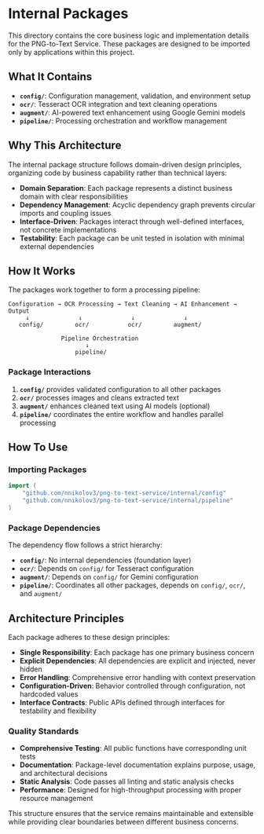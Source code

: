 # Internal Packages

This directory contains the core business logic and implementation details for the PNG-to-Text Service. These packages are designed to be imported only by applications within this project.

## What It Contains

- **`config/`**: Configuration management, validation, and environment setup
- **`ocr/`**: Tesseract OCR integration and text cleaning operations  
- **`augment/`**: AI-powered text enhancement using Google Gemini models
- **`pipeline/`**: Processing orchestration and workflow management

## Why This Architecture

The internal package structure follows domain-driven design principles, organizing code by business capability rather than technical layers:

- **Domain Separation**: Each package represents a distinct business domain with clear responsibilities
- **Dependency Management**: Acyclic dependency graph prevents circular imports and coupling issues
- **Interface-Driven**: Packages interact through well-defined interfaces, not concrete implementations
- **Testability**: Each package can be unit tested in isolation with minimal external dependencies

## How It Works

The packages work together to form a processing pipeline:

```
Configuration → OCR Processing → Text Cleaning → AI Enhancement → Output
     ↓              ↓              ↓              ↓
   config/         ocr/           ocr/         augment/
                                               
               Pipeline Orchestration
                      ↓
                   pipeline/
```

### Package Interactions

1. **`config/`** provides validated configuration to all other packages
2. **`ocr/`** processes images and cleans extracted text
3. **`augment/`** enhances cleaned text using AI models (optional)
4. **`pipeline/`** coordinates the entire workflow and handles parallel processing

## How To Use

### Importing Packages

```go
import (
    "github.com/nnikolov3/png-to-text-service/internal/config"
    "github.com/nnikolov3/png-to-text-service/internal/pipeline"
)
```

### Package Dependencies

The dependency flow follows a strict hierarchy:

- **`config/`**: No internal dependencies (foundation layer)
- **`ocr/`**: Depends on `config/` for Tesseract configuration
- **`augment/`**: Depends on `config/` for Gemini configuration
- **`pipeline/`**: Coordinates all other packages, depends on `config/`, `ocr/`, and `augment/`

## Architecture Principles

Each package adheres to these design principles:

- **Single Responsibility**: Each package has one primary business concern
- **Explicit Dependencies**: All dependencies are explicit and injected, never hidden
- **Error Handling**: Comprehensive error handling with context preservation
- **Configuration-Driven**: Behavior controlled through configuration, not hardcoded values
- **Interface Contracts**: Public APIs defined through interfaces for testability and flexibility

### Quality Standards

- **Comprehensive Testing**: All public functions have corresponding unit tests
- **Documentation**: Package-level documentation explains purpose, usage, and architectural decisions
- **Static Analysis**: Code passes all linting and static analysis checks
- **Performance**: Designed for high-throughput processing with proper resource management

This structure ensures that the service remains maintainable and extensible while providing clear boundaries between different business concerns.